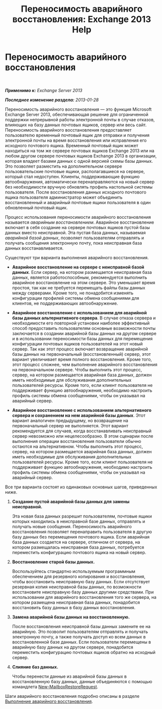 ﻿---
title: 'Переносимость аварийного восстановления: Exchange 2013 Help'
TOCTitle: Переносимость аварийного восстановления
ms:assetid: ea62fae0-5e0a-460c-beb6-52532c8c8dbc
ms:mtpsurl: https://technet.microsoft.com/ru-ru/library/Dd876950(v=EXCHG.150)
ms:contentKeyID: 51408103
ms.date: 04/30/2018
mtps_version: v=EXCHG.150
ms.translationtype: HT
---

# Переносимость аварийного восстановления

 

_**Применимо к:** Exchange Server 2013_

_**Последнее изменение раздела:** 2013-01-28_

Переносимость аварийного восстановления — это функция Microsoft Exchange Server 2013, обеспечивающая решение для ограниченной поддержки непрерывной работы электронной почты в случае отказов, влияющих на базу данных почтовых ящиков, сервер или весь сайт. Переносимость аварийного восстановления предоставляет пользователю временный почтовый ящик для отправки и получения электронной почты на время восстановления или исправления его исходного почтового ящика. Временный почтовый ящик может находиться на том же сервере почтовых ящиков Exchange 2013 или на любом другом сервере почтовых ящиков Exchange 2013 в организации, которая владеет базами данных с одной версией схемы базы данных. Это позволяет разместить на дополнительном сервере пользовательские почтовые ящики, располагавшиеся на сервере, который стал недоступен. Клиенты, поддерживающие функцию автообнаружения, автоматически перенаправляются на новый сервер без необходимости вручную обновлять профиль настольной системы пользователя. После восстановления данных исходного почтового ящика пользователя администратор может объединить восстановленный и аварийный почтовые ящики пользователя в один обновленный почтовый ящик.

Процесс использования переносимости аварийного восстановления называется *аварийным восстановлением*. Аварийное восстановление включает в себя создание на сервере почтовых ящиков пустой базы данных вместо неисправной. Эта пустая база данных, называемая *аварийной базой данных*, позволяет пользователям отправлять и получать сообщения электронную почту, пока неисправная база данных восстанавливается.

Существуют три варианта выполнения аварийного восстановления.

  - **Аварийное восстановление на сервере с неисправной базой данных**. Если сервер, на котором размещается неисправная база данных, является работоспособным, рекомендуется выполнить аварийное восстановление на этом сервере. Это уменьшает время простоя, так как не требуется перемещать файлы базы данных между серверами. Кроме того, не понадобится изменять конфигурации профилей системы обмена сообщениями для клиентов, не поддерживающих автообнаружение.

  - **Аварийное восстановление с использованием для аварийной базы данных альтернативного сервера**. В случае отказа сервера и необходимости его повторной установки наиболее эффективный способ предоставить пользователям основные возможности почты заключается в создании аварийной базы данных на другом сервере и в использовании переносимости базы данных для перемещения конфигурации почтовых ящиков пользователей на этот новый сервер. Так как этот процесс включает возвращение аварийной базы данных на первоначальный (восстановленный) сервер, этот вариант увеличивает время полного восстановления. Кроме того, этот процесс сложнее, чем выполнение аварийного восстановления на первоначальном сервере. Чтобы выполнить этот процесс, сервер, на котором размещается аварийная база данных, должен иметь необходимые для обслуживания дополнительных пользователей ресурсы. Кроме того, если клиент пользователя не поддерживает функцию автообнаружения, необходимо настроить профиль системы обмена сообщениями, чтобы он указывал на аварийный сервер.

  - **Аварийное восстановление с использованием альтернативного сервера и сохранением на нем аварийной базы данных**. Этот вариант аналогичен предыдущему, но возвращение на первоначальный сервер не выполняется. Этот вариант рекомендуется для случаев, когда восстанавливать неисправный сервер невозможно или нецелесообразно. В этом сценарии после выполнения операции восстановления пользователи обычно остаются на альтернативном. Чтобы выполнить этот процесс, сервер, на котором размещается аварийная база данных, должен иметь необходимые для обслуживания дополнительных пользователей ресурсы. Кроме того, если клиент пользователя не поддерживает функцию автообнаружения, необходимо настроить профиль системы обмена сообщениями, чтобы он указывал на аварийный сервер.

Все три варианта состоят из одинаковых основных шагов, приведенных ниже.

1.  **Создание пустой аварийной базы данных для замены неисправной.**
    
    Эта новая база данных разрешит пользователям, почтовые ящики которых находились в неисправной базе данных, отправлять и получать новые сообщения. Переносимость аварийного восстановления позволяет перенаправить пользователя в другую базу данных без перемещения почтового ящика. Если аварийная база данных создается на сервере, отличном от сервера, на котором размещалась неисправная база данных, потребуется переместить конфигурацию почтового ящика на новый сервер.

2.  **Восстановление старой базы данных.**
    
    Воспользуйтесь стандартно используемым программным обеспечением для резервного копирования и восстановления, чтобы восстановить неисправную базу данных. Если отсутствует резервная копия неисправной базы данных, по возможности восстановите неисправную базу данных другими средствами. При использовании для аварийного восстановления того же сервера, на котором размещена неисправная база данных, понадобится восстановить базу данных в базу данных восстановления.

3.  **Замена аварийной базы данных на восстановленную.**
    
    После восстановления неисправной базы данных замените ее на аварийную. Это позволит пользователям отправлять и получать электронную почту, а также получать доступ ко всем данных в восстановленной базе данных. Если пользователи перемещены в аварийную базу данных на другом сервере, понадобится переместить конфигурацию почтовых ящиков обратно на исходный сервер.

4.  **Слияние баз данных.**
    
    Чтобы перенести данные из аварийной базы данных в восстановленную базу данных, данные объединяются с помощью командлета [New-MailboxRestoreRequest](https://technet.microsoft.com/ru-ru/library/ff829875\(v=exchg.150\)).

Шаги аварийного восстановления подробно описаны в разделе [Выполнение аварийного восстановления](perform-a-dial-tone-recovery-exchange-2013-help.md).

